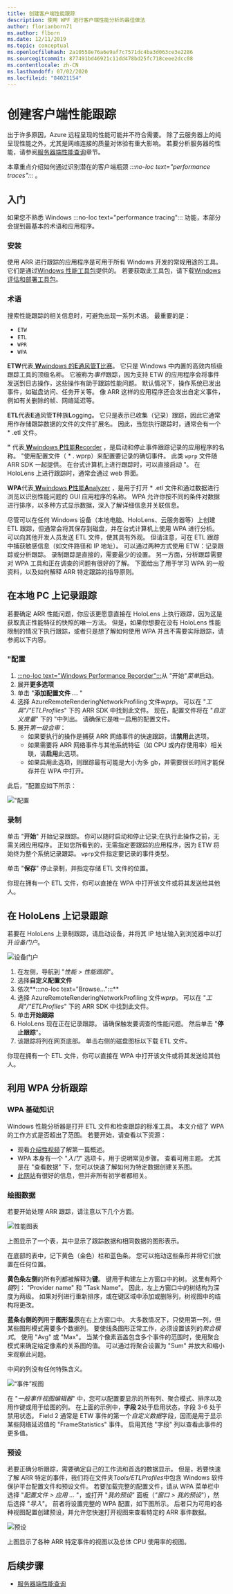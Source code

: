 ```yaml
---
title: 创建客户端性能跟踪
description: 使用 WPF 进行客户端性能分析的最佳做法
author: florianborn71
ms.author: flborn
ms.date: 12/11/2019
ms.topic: conceptual
ms.openlocfilehash: 2a10558e76a6e9af7c7571dc4ba3d063ce3e2286
ms.sourcegitcommit: 877491bd46921c11dd478bd25fc718ceee2dcc08
ms.contentlocale: zh-CN
ms.lasthandoff: 07/02/2020
ms.locfileid: "84021154"
---
```

# <a name="create-client-side-performance-traces"></a>创建客户端性能跟踪

出于许多原因，Azure 远程呈现的性能可能并不符合需要。 除了云服务器上的纯呈现性能之外，尤其是网络连接的质量对体验有重大影响。 若要分析服务器的性能，请参阅[服务器端性能查询](../overview/features/performance-queries.md)章节。

本章重点介绍如何通过识别潜在的客户端瓶颈 *:::no-loc text="performance traces":::* 。

## <a name="getting-started"></a>入门

如果您不熟悉 Windows :::no-loc text="performance tracing"::: 功能，本部分会提到最基本的术语和应用程序。

### <a name="installation"></a>安装

使用 ARR 进行跟踪的应用程序是可用于所有 Windows 开发的常规用途的工具。 它们是通过[Windows 性能工具包](https://docs.microsoft.com/windows-hardware/test/wpt/)提供的。 若要获取此工具包，请下载[Windows 评估和部署工具包](https://docs.microsoft.com/windows-hardware/get-started/adk-install)。

### <a name="terminology"></a>术语

搜索性能跟踪的相关信息时，可避免出现一系列术语。 最重要的是：

* `ETW`
* `ETL`
* `WPR`
* `WPA`

**ETW**代表[ **W**windows 的**E**通风管**T**比赛](https://docs.microsoft.com/windows/win32/etw/about-event-tracing)。 它只是 Windows 中内置的高效内核级跟踪工具的顶级名称。 它被称为*事件*跟踪，因为支持 ETW 的应用程序会将事件发送到日志操作，这些操作有助于跟踪性能问题。 默认情况下，操作系统已发出事件，如磁盘访问、任务开关等。 像 ARR 这样的应用程序还会发出自定义事件，例如有关删除的帧、网络延迟等。

**ETL**代表**E**通风管**T**种族**L**ogging。 它只是表示已收集（记录）跟踪，因此它通常用作存储跟踪数据的文件的文件扩展名。 因此，当您执行跟踪时，通常会有一个 \* .etl 文件。

**"** 代表[ **W**windows **P**性能**R**ecorder](https://docs.microsoft.com/windows-hardware/test/wpt/windows-performance-recorder) ，是启动和停止事件跟踪记录的应用程序的名称。 "使用配置文件（ \* . wprp）来配置要记录的确切事件。 此类 `wprp` 文件随 ARR SDK 一起提供。 在台式计算机上进行跟踪时，可以直接启动 "。 在 HoloLens 上进行跟踪时，通常会通过 web 界面。

**WPA**代表[ **W**windows **P**性能**A**nalyzer](https://docs.microsoft.com/windows-hardware/test/wpt/windows-performance-analyzer) ，是用于打开 \* .etl 文件和通过数据进行浏览以识别性能问题的 GUI 应用程序的名称。 WPA 允许你按不同的条件对数据进行排序，以多种方式显示数据，深入了解详细信息并关联信息。

尽管可以在任何 Windows 设备（本地电脑、HoloLens、云服务器等）上创建 ETL 跟踪，但通常会将其保存到磁盘，并在台式计算机上使用 WPA 进行分析。 可以向其他开发人员发送 ETL 文件，使其具有外观。 但请注意，可在 ETL 跟踪中捕获敏感信息（如文件路径和 IP 地址）。 可以通过两种方式使用 ETW：记录跟踪或分析跟踪。 录制跟踪是直接的，需要最少的设置。 另一方面，分析跟踪需要对 WPA 工具和正在调查的问题有很好的了解。 下面给出了用于学习 WPA 的一般资料，以及如何解释 ARR 特定跟踪的指导原则。

## <a name="recording-a-trace-on-a-local-pc"></a>在本地 PC 上记录跟踪

若要确定 ARR 性能问题，你应该更愿意直接在 HoloLens 上执行跟踪，因为这是获取真正性能特征的快照的唯一方法。 但是，如果你想要在没有 HoloLens 性能限制的情况下执行跟踪，或者只是想了解如何使用 WPA 并且不需要实际跟踪，请参阅以下内容。

### <a name="wpr-configuration"></a>"配置

1. [:::no-loc text="Windows Performance Recorder":::](https://docs.microsoft.com/windows-hardware/test/wpt/windows-performance-recorder)从 "开始"*菜单*启动。
1. 展开**更多选项**
1. 单击 "**添加配置文件 ...** "
1. 选择 AzureRemoteRenderingNetworkProfiling 文件*wprp*。 可以在 "*工具"/"ETLProfiles*" 下的 ARR SDK 中找到此文件。
   现在，配置文件将在 "*自定义度量*" 下的 "中列出。 请确保它是唯一启用的配置文件。
1. 展开*第一级会审*：
    * 如果要执行的操作是捕获 ARR 网络事件的快速跟踪，请**禁用**此选项。
    * 如果需要将 ARR 网络事件与其他系统特征（如 CPU 或内存使用率）相关联，请**启用**此选项。
    * 如果启用此选项，则跟踪最有可能是大小为多 gb，并需要很长时间才能保存并在 WPA 中打开。

此后，"配置应如下所示：

!["配置](./media/wpr.png)

### <a name="recording"></a>录制

单击 "**开始**" 开始记录跟踪。 你可以随时启动和停止记录;在执行此操作之前，无需关闭应用程序。 正如您所看到的，无需指定要跟踪的应用程序，因为 ETW 将始终为整个系统记录跟踪。 `wprp`文件指定要记录的事件类型。

单击 "**保存**" 停止录制，并指定存储 ETL 文件的位置。

你现在拥有一个 ETL 文件，你可以直接在 WPA 中打开该文件或将其发送给其他人。

## <a name="recording-a-trace-on-a-hololens"></a>在 HoloLens 上记录跟踪

若要在 HoloLens 上录制跟踪，请启动设备，并将其 IP 地址输入到浏览器中以打开*设备门户*。

![设备门户](./media/wpr-hl.png)

1. 在左侧，导航到 "*性能 > 性能跟踪*"。
1. 选择**自定义配置文件**
1. 依次**:::no-loc text="Browse...":::**
1. 选择 AzureRemoteRenderingNetworkProfiling 文件*wprp*。 可以在 "*工具"/"ETLProfiles*" 下的 ARR SDK 中找到此文件。
1. 单击**开始跟踪**
1. HoloLens 现在正在记录跟踪。 请确保触发要调查的性能问题。 然后单击 "**停止跟踪**"。
1. 该跟踪将列在网页底部。 单击右侧的磁盘图标以下载 ETL 文件。

你现在拥有一个 ETL 文件，你可以直接在 WPA 中打开该文件或将其发送给其他人。

## <a name="analyzing-traces-with-wpa"></a>利用 WPA 分析跟踪

### <a name="wpa-basics"></a>WPA 基础知识

Windows 性能分析器是打开 ETL 文件和检查跟踪的标准工具。 本文介绍了 WPA 的工作方式是否超出了范围。 若要开始，请查看以下资源：

* 观看[介绍性视频](https://docs.microsoft.com/windows-hardware/test/wpt/windows-performance-analyzer)了解第一篇概述。
* WPA 本身有一个 "*入门*" 选项卡，用于说明常见步骤。 查看可用主题。 尤其是在 "查看数据" 下，您可以快速了解如何为特定数据创建关系图。
* [此网站](https://randomascii.wordpress.com/2015/09/24/etw-central/)有很好的信息，但并非所有初学者都相关。

### <a name="graphing-data"></a>绘图数据

若要开始处理 ARR 跟踪，请注意以下几个方面。

![性能图表](./media/wpa-graph.png)

上图显示了一个表，其中显示了跟踪数据和相同数据的图形表示。

在底部的表中，记下黄色（金色）栏和蓝色条。 您可以拖动这些条形并将它们放置在任何位置。

**黄色条左侧**的所有列都被解释为**键**。 键用于构建左上方窗口中的树。 这里有两个*键*列： "Provider name" 和 "Task Name"。 因此，左上方窗口中的树结构为深度为两级。 如果对列进行重新排序，或在键区域中添加或删除列，树视图中的结构将更改。

**蓝条右侧的列**用于**图形显示**在右上方窗口中。 大多数情况下，只使用第一列，但某些图形模式需要多个数据列。 要使线条图形正常工作，必须设置该列的*聚合模式*。 使用 "Avg" 或 "Max"。 当某个像素涵盖包含多个事件的范围时，使用聚合模式来确定给定像素的关系图的值。 可以通过将聚合设置为 "Sum" 并放大和缩小来观察此问题。

中间的列没有任何特殊含义。

![“事件”视图](./media/wpa-event-view.png)

在 "*一般事件视图编辑器*" 中，您可以配置要显示的所有列、聚合模式、排序以及用作键或用于绘图的列。 在上面的示例中，**字段 2**处于启用状态，字段 3-6 处于禁用状态。 Field 2 通常是 ETW 事件的第一个*自定义数据*字段，因而是用于显示某些网络延迟值的 "FrameStatistics" 事件。 启用其他 "字段" 列以查看此事件的更多值。

### <a name="presets"></a>预设

若要正确分析跟踪，需要确定自己的工作流和首选的数据显示。 但是，若要快速了解 ARR 特定的事件，我们将在文件夹*Tools/ETLProfiles*中包含 Windows 软件保护平台配置文件和预设文件。 若要加载完整的配置文件，请从 WPA 菜单栏中选择 "*配置文件 > 应用 ...* "，或打开 "*我的预设*" 面板（*"窗口 > 我的预设*"），然后选择 "*导入*"。 前者将设置完整的 WPA 配置，如下图所示。 后者只为可用的各种视图配置创建预设，并允许您快速打开视图来查看特定的 ARR 事件数据。

![预设](./media/wpa-arr-trace.png)

上图显示了各种 ARR 特定事件的视图以及总体 CPU 使用率的视图。

## <a name="next-steps"></a>后续步骤

* [服务器端性能查询](../overview/features/performance-queries.md)
